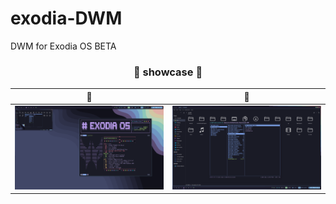 # exodia-DWM
DWM for Exodia OS BETA


<!-- showcase -->

<h3 align="center"> 🦋 showcase 🦋 </h3>

| 🦋 | 🦋 |
|--|--|
| ![](imgs/1.png) | ![](imgs/2.png) |

<!-- showcase -->
